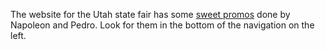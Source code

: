---
layout: post
wordpress_id: 19
wordpress_url: http://noesbueno.com/tidbits/?p=19
date: '2005-09-15 14:58:45 -0500'
date_gmt: '2005-09-15 19:58:45 -0500'
body: |
  <p>The website for the Utah state fair has some <a href="http://www.utah-state-fair.com/">sweet promos</a> done by Napoleon and Pedro.  Look for them in the bottom of the navigation on the left.</p>
---